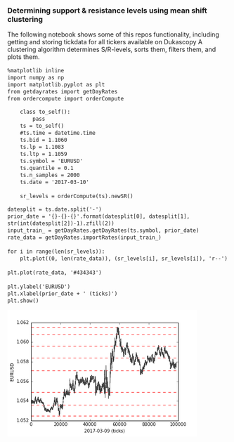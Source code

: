 ### Determining support & resistance levels using mean shift clustering
The following notebook shows some of this repos functionality,
including getting and storing tickdata for all tickers available on Dukascopy
A clustering algorithm determines S/R-levels, sorts them, filters them, and
plots them.

```{.python .input  n=10}
%matplotlib inline
import numpy as np
import matplotlib.pyplot as plt
from getdayrates import getDayRates
from ordercompute import orderCompute
```

```{.python .input  n=2}
    class to_self():
        pass
    ts = to_self()
    #ts.time = datetime.time
    ts.bid = 1.1060
    ts.lp = 1.1083
    ts.ltp = 1.1059
    ts.symbol = 'EURUSD'
    ts.quantile = 0.1
    ts.n_samples = 2000
    ts.date = '2017-03-10'
    
    sr_levels = orderCompute(ts).newSR()
```

```{.python .input  n=25}
datesplit = ts.date.split('-')
prior_date = '{}-{}-{}'.format(datesplit[0], datesplit[1], str(int(datesplit[2])-1).zfill(2))
input_train_ = getDayRates.getDayRates(ts.symbol, prior_date)
rate_data = getDayRates.importRates(input_train_)

for i in range(len(sr_levels)):
    plt.plot((0, len(rate_data)), (sr_levels[i], sr_levels[i]), 'r--')

plt.plot(rate_data, '#434343')

plt.ylabel('EURUSD')
plt.xlabel(prior_date + ' (ticks)')
plt.show()
```

![](data/visualization/SRplot.png)
